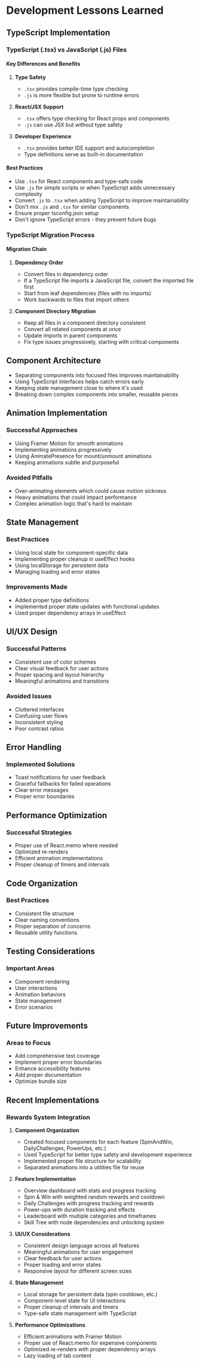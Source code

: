 # Development Lessons Learned

## TypeScript Implementation

### TypeScript (.tsx) vs JavaScript (.js) Files

#### Key Differences and Benefits
1. **Type Safety**
   - `.tsx` provides compile-time type checking
   - `.js` is more flexible but prone to runtime errors
   
2. **React/JSX Support**
   - `.tsx` offers type checking for React props and components
   - `.js` can use JSX but without type safety
   
3. **Developer Experience**
   - `.tsx` provides better IDE support and autocompletion
   - Type definitions serve as built-in documentation

#### Best Practices
- Use `.tsx` for React components and type-safe code
- Use `.js` for simple scripts or when TypeScript adds unnecessary complexity
- Convert `.js` to `.tsx` when adding TypeScript to improve maintainability
- Don't mix `.js` and `.tsx` for similar components
- Ensure proper tsconfig.json setup
- Don't ignore TypeScript errors - they prevent future bugs

### TypeScript Migration Process

#### Migration Chain
1. **Dependency Order**
   - Convert files in dependency order
   - If a TypeScript file imports a JavaScript file, convert the imported file first
   - Start from leaf dependencies (files with no imports)
   - Work backwards to files that import others

2. **Component Directory Migration**
   - Keep all files in a component directory consistent
   - Convert all related components at once
   - Update imports in parent components
   - Fix type issues progressively, starting with critical components

## Component Architecture
- Separating components into focused files improves maintainability
- Using TypeScript interfaces helps catch errors early
- Keeping state management close to where it's used
- Breaking down complex components into smaller, reusable pieces

## Animation Implementation
### Successful Approaches
- Using Framer Motion for smooth animations
- Implementing animations progressively
- Using AnimatePresence for mount/unmount animations
- Keeping animations subtle and purposeful

### Avoided Pitfalls
- Over-animating elements which could cause motion sickness
- Heavy animations that could impact performance
- Complex animation logic that's hard to maintain

## State Management
### Best Practices
- Using local state for component-specific data
- Implementing proper cleanup in useEffect hooks
- Using localStorage for persistent data
- Managing loading and error states

### Improvements Made
- Added proper type definitions
- Implemented proper state updates with functional updates
- Used proper dependency arrays in useEffect

## UI/UX Design
### Successful Patterns
- Consistent use of color schemes
- Clear visual feedback for user actions
- Proper spacing and layout hierarchy
- Meaningful animations and transitions

### Avoided Issues
- Cluttered interfaces
- Confusing user flows
- Inconsistent styling
- Poor contrast ratios

## Error Handling
### Implemented Solutions
- Toast notifications for user feedback
- Graceful fallbacks for failed operations
- Clear error messages
- Proper error boundaries

## Performance Optimization
### Successful Strategies
- Proper use of React.memo where needed
- Optimized re-renders
- Efficient animation implementations
- Proper cleanup of timers and intervals

## Code Organization
### Best Practices
- Consistent file structure
- Clear naming conventions
- Proper separation of concerns
- Reusable utility functions

## Testing Considerations
### Important Areas
- Component rendering
- User interactions
- Animation behaviors
- State management
- Error scenarios

## Future Improvements
### Areas to Focus
- Add comprehensive test coverage
- Implement proper error boundaries
- Enhance accessibility features
- Add proper documentation
- Optimize bundle size

## Recent Implementations

### Rewards System Integration
1. **Component Organization**
   - Created focused components for each feature (SpinAndWin, DailyChallenges, PowerUps, etc.)
   - Used TypeScript for better type safety and development experience
   - Implemented proper file structure for scalability
   - Separated animations into a utilities file for reuse

2. **Feature Implementation**
   - Overview dashboard with stats and progress tracking
   - Spin & Win with weighted random rewards and cooldown
   - Daily Challenges with progress tracking and rewards
   - Power-ups with duration tracking and effects
   - Leaderboard with multiple categories and timeframes
   - Skill Tree with node dependencies and unlocking system

3. **UI/UX Considerations**
   - Consistent design language across all features
   - Meaningful animations for user engagement
   - Clear feedback for user actions
   - Proper loading and error states
   - Responsive layout for different screen sizes

4. **State Management**
   - Local storage for persistent data (spin cooldown, etc.)
   - Component-level state for UI interactions
   - Proper cleanup of intervals and timers
   - Type-safe state management with TypeScript

5. **Performance Optimizations**
   - Efficient animations with Framer Motion
   - Proper use of React.memo for expensive components
   - Optimized re-renders with proper dependency arrays
   - Lazy loading of tab content 